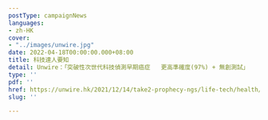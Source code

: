 ```yaml
---
postType: campaignNews
languages:
- zh-HK
cover:
- "../images/unwire.jpg"
date: 2022-04-18T00:00:00.000+08:00
title: 科技達人要知
detail: Unwire：「突破性次世代科技偵測早期癌症   更高準確度(97%) + 無創測試」
type: ''
pdf: ''
href: https://unwire.hk/2021/12/14/take2-prophecy-ngs/life-tech/health/
slug: ''

---
```

